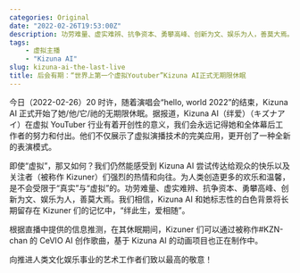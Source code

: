 ```yaml
---
categories: Original
date: "2022-02-26T19:53:00Z"
description: 功劳难量、虚实难辨、抗争资本、勇攀高峰、创新为文、娱乐为人，善莫大焉。
tags:
    - 虚拟主播
    - "Kizuna AI"
slug: kizuna-ai-the-last-live
title: 后会有期：“世界上第一个虚拟Youtuber”Kizuna AI正式无期限休眠
---
```


今日（2022-02-26）20 时许，随着演唱会“hello, world 2022”的结束，Kizuna AI 正式开始了她/他/它/祂的无期限休眠。据报道，Kizuna AI（绊爱）（キズナアイ）在虚拟 YouTuber 行业有着开创性的意义，我们会永远记得她和全体幕后工作者的努力和付出。他们不仅展示了虚拟演播技术的完美应用，更开创了一种全新的表演模式。

即使“虚拟”，那又如何？我们仍然能感受到 Kizuna AI 尝试传达给观众的快乐以及关注者（被称作 Kizuner）们强烈的热情和向往。为人类创造更多的欢乐和温馨，是不会受限于“真实”与“虚拟”的。功劳难量、虚实难辨、抗争资本、勇攀高峰、创新为文、娱乐为人，善莫大焉。我们相信，Kizuna AI 和她标志性的白色背景将长期留存在 Kizuner 们的记忆中，“绊此生，爱相随”。

根据直播中提供的信息推测，在其休眠期间，Kizuner 们可以通过被称作\#KZN-chan 的 CeVIO AI 创作歌曲，基于 Kizuna AI 的动画项目也正在制作中。

向推进人类文化娱乐事业的艺术工作者们致以最高的敬意！
